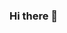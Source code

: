 ### Hi there 👋

<!--
**abutechwiz/abutechwiz** is a ✨ _special_ ✨ repository because its `README.md` (this file) appears on your GitHub profile.

Here are some ideas to get you started:

- 🔭 I’m currently working on a CRM web app using django
- 🌱 I’m currently learning Machine Learning and django framework
- 💬 Ask me about web development, Machine Learning or about gaming stuffs
- 📫 How to reach me: abdur12shariff@gmail.com
- ⚡ Fun fact: You cannot smile with your mouth open....Just kidding

